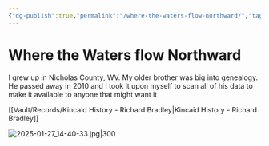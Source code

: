 ```yaml
---
{"dg-publish":true,"permalink":"/where-the-waters-flow-northward/","tags":["gardenEntry"]}
---
```



# Where the Waters flow Northward

I grew up in Nicholas County, WV. My older brother was big into genealogy. He passed away in 2010 and I took it upon myself to scan all of his data to make it available to anyone that might want it


[[Vault/Records/Kincaid History - Richard Bradley\|Kincaid History - Richard Bradley]]


![2025-01-27_14-40-33.jpg|300](/img/user/2025-01-27_14-40-33.jpg)